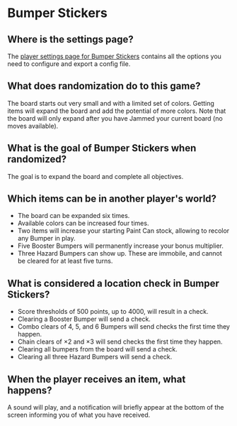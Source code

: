 # Bumper Stickers

## Where is the settings page?
The [player settings page for Bumper Stickers](../player-settings) contains all the options you need to configure and export a config file.

## What does randomization do to this game?
The board starts out very small and with a limited set of colors. Getting items will expand the board and add the potential of more colors. Note that the board will only expand after you have Jammed your current board (no moves available).

## What is the goal of Bumper Stickers when randomized?
The goal is to expand the board and complete all objectives.

## Which items can be in another player's world?
 - The board can be expanded six times.
 - Available colors can be increased four times.
 - Two items will increase your starting Paint Can stock, allowing to recolor any Bumper in play.
 - Five Booster Bumpers will permanently increase your bonus multiplier.
 - Three Hazard Bumpers can show up. These are immobile, and cannot be cleared for at least five turns.

## What is considered a location check in Bumper Stickers?
 - Score thresholds of 500 points, up to 4000, will result in a check.
 - Clearing a Booster Bumper will send a check.
 - Combo clears of 4, 5, and 6 Bumpers will send checks the first time they happen.
 - Chain clears of ×2 and ×3 will send checks the first time they happen.
 - Clearing all bumpers from the board will send a check.
 - Clearing all three Hazard Bumpers will send a check.

## When the player receives an item, what happens?
A sound will play, and a notification will briefly appear at the bottom of the screen informing you of what you have received.